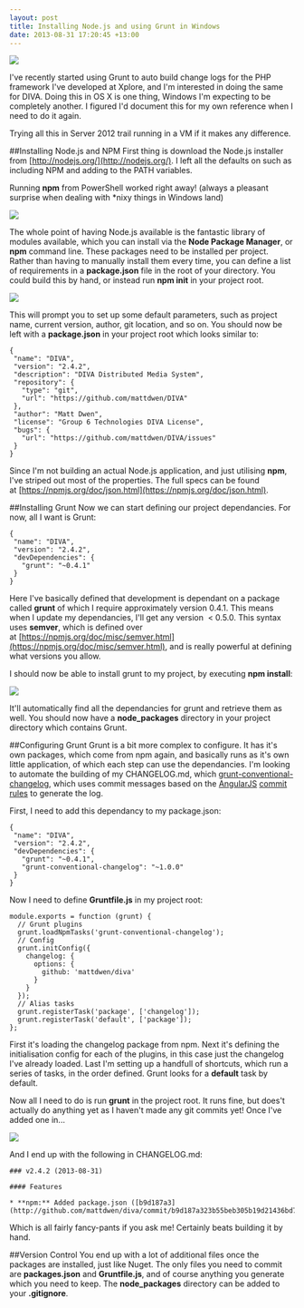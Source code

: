 ```yaml
---
layout: post
title: Installing Node.js and using Grunt in Windows
date: 2013-08-31 17:20:45 +13:00
---
```

![](/img/2013/aug/nodejs.png)

I've recently started using Grunt to auto build change logs for the PHP framework I've developed at Xplore, and I'm interested in doing the same for DIVA. Doing this in OS X is one thing, Windows I'm expecting to be completely another. I figured I'd document this for my own reference when I need to do it again.

Trying all this in Server 2012 trail running in a VM if it makes any difference.

##Installing Node.js and NPM
First thing is download the Node.js installer from [http://nodejs.org/](http://nodejs.org/). I left all the defaults on such as including NPM and adding to the PATH variables.

Running **npm** from PowerShell worked right away! (always a pleasant surprise when dealing with \*nixy things in Windows land)

![](/img/2013/aug/node01.png)

The whole point of having Node.js available is the fantastic library of modules available, which you can install via the **Node Package Manager**, or **npm** command line. These packages need to be installed per project. Rather than having to manually install them every time, you can define a list of requirements in a **package.json** file in the root of your directory. You could build this by hand, or instead run **npm init** in your project root.

![](/img/2013/aug/node03.png)

This will prompt you to set up some default parameters, such as project name, current version, author, git location, and so on. You should now be left with a **package.json** in your project root which looks similar to:

```
{
 "name": "DIVA",
 "version": "2.4.2",
 "description": "DIVA Distributed Media System",
 "repository": {
   "type": "git",
   "url": "https://github.com/mattdwen/DIVA"
 },
 "author": "Matt Dwen",
 "license": "Group 6 Technologies DIVA License",
 "bugs": {
   "url": "https://github.com/mattdwen/DIVA/issues"
 }
}
```

Since I'm not building an actual Node.js application, and just utilising **npm**, I've striped out most of the properties. The full specs can be found at [https://npmjs.org/doc/json.html](https://npmjs.org/doc/json.html).

##Installing Grunt
Now we can start defining our project dependancies. For now, all I want is Grunt:

```
{
 "name": "DIVA",
 "version": "2.4.2",
 "devDependencies": {
   "grunt": "~0.4.1"
 }
}
```

Here I've basically defined that development is dependant on a package called **grunt** of which I require approximately version 0.4.1. This means when I update my dependancies, I'll get any version  &lt; 0.5.0. This syntax uses **semver**, which is defined over at [https://npmjs.org/doc/misc/semver.html](https://npmjs.org/doc/misc/semver.html), and is really powerful at defining what versions you allow.

I should now be able to install grunt to my project, by executing **npm install**:

![](/img/2013/aug/node04.png)

It'll automatically find all the dependancies for grunt and retrieve them as well. You should now have a **node_packages** directory in your project directory which contains Grunt.

##Configuring Grunt
Grunt is a bit more complex to configure. It has it's own packages, which come from npm again, and basically runs as it's own little application, of which each step can use the dependancies. I'm looking to automate the building of my CHANGELOG.md, which [grunt-conventional-changelog](https://github.com/btford/grunt-conventional-changelog), which uses commit messages based on the [AngularJS](http://angularjs.org/) [commit rules](https://docs.google.com/a/group6.co.nz/document/d/1QrDFcIiPjSLDn3EL15IJygNPiHORgU1_OOAqWjiDU5Y/edit) to generate the log.

First, I need to add this dependancy to my package.json:

```
{
 "name": "DIVA",
 "version": "2.4.2",
 "devDependencies": {
   "grunt": "~0.4.1",
   "grunt-conventional-changelog": "~1.0.0"
 }
}
```

Now I need to define **Gruntfile.js** in my project root:

```
module.exports = function (grunt) {
  // Grunt plugins
  grunt.loadNpmTasks('grunt-conventional-changelog');
  // Config
  grunt.initConfig({
    changelog: {
      options: {
        github: 'mattdwen/diva'
      }
    }
  });
  // Alias tasks
  grunt.registerTask('package', ['changelog']);
  grunt.registerTask('default', ['package']);
};
```

First it's loading the changelog package from npm. Next it's defining the initialisation config for each of the plugins, in this case just the changelog I've already loaded. Last I'm setting up a handfull of shortcuts, which run a series of tasks, in the order defined. Grunt looks for a **default** task by default.

Now all I need to do is run **grunt** in the project root. It runs fine, but does't actually do anything yet as I haven't made any git commits yet! Once I've added one in...

![](/img/2013/aug/node05.png)

And I end up with the following in CHANGELOG.md:

```
### v2.4.2 (2013-08-31)

#### Features

* **npm:** Added package.json ([b9d187a3](http://github.com/mattdwen/diva/commit/b9d187a323b55beb305b19d21436bd72b0824deb))
```

Which is all fairly fancy-pants if you ask me! Certainly beats building it by hand.

##Version Control
You end up with a lot of additional files once the packages are installed, just like Nuget. The only files you need to commit are **packages.json** and **Gruntfile.js**, and of course anything you generate which you need to keep. The **node_packages** directory can be added to your **.gitignore**.
